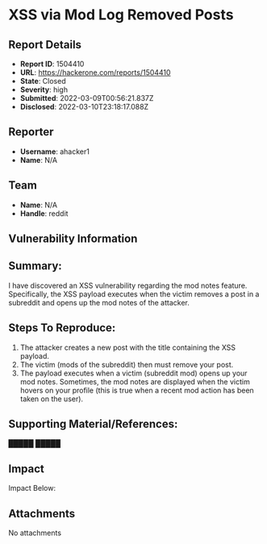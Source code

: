 # XSS via Mod Log Removed Posts

## Report Details
- **Report ID**: 1504410
- **URL**: https://hackerone.com/reports/1504410
- **State**: Closed
- **Severity**: high
- **Submitted**: 2022-03-09T00:56:21.837Z
- **Disclosed**: 2022-03-10T23:18:17.088Z

## Reporter
- **Username**: ahacker1
- **Name**: N/A

## Team
- **Name**: N/A
- **Handle**: reddit

## Vulnerability Information
## Summary:
I have discovered an XSS vulnerability regarding the mod notes feature. Specifically, the XSS payload executes when the victim removes a post in a subreddit and opens up the mod notes of the attacker.

## Steps To Reproduce:

1. The attacker creates a new post with the title containing the XSS payload.
2. The victim (mods of the subreddit) then must remove your post.
3. The payload executes when a victim (subreddit mod) opens up your mod notes. Sometimes, the mod notes are displayed when the victim hovers on your profile (this is true when a recent mod action has been taken on the user). 

## Supporting Material/References:

█████
█████

## Impact

Impact Below:

## Attachments
No attachments
